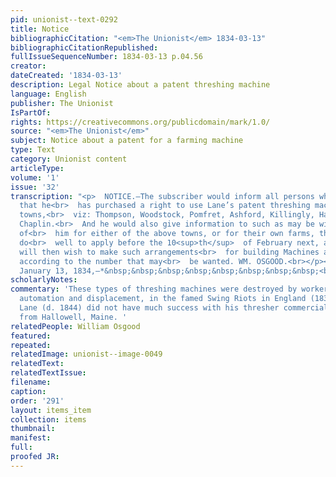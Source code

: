 ```yaml
---
pid: unionist--text-0292
title: Notice
bibliographicCitation: "<em>The Unionist</em> 1834-03-13"
bibliographicCitationRepublished: 
fullIssueSequenceNumber: 1834-03-13 p.04.56
creator: 
dateCreated: '1834-03-13'
description: Legal Notice about a patent threshing machine
language: English
publisher: The Unionist
IsPartOf: 
rights: https://creativecommons.org/publicdomain/mark/1.0/
source: "<em>The Unionist</em>"
subject: Notice about a patent for a farming machine
type: Text
category: Unionist content
articleType: 
volume: '1'
issue: '32'
transcription: "<p>  NOTICE.—The subscriber would inform all persons whom it may concern
  that he<br>  has purchased a right to use Lane’s patent threshing machine for seven
  towns,<br>  viz: Thompson, Woodstock, Pomfret, Ashford, Killingly, Hampton, and
  Chaplin.<br>  And he would also give information to such as may be wishing to purchase
  of<br>  him for either of the above towns, or for their own farms, that they will
  do<br>  well to apply before the 10<sup>th</sup>  of February next, as the subscriber
  will then wish to make such arrangements<br>  for building Machines as will be necessary,
  according to the number that may<br>  be wanted. WM. OSGOOD.<br></p><p>  Abington,
  January 13, 1834,—*&nbsp;&nbsp;&nbsp;&nbsp;&nbsp;&nbsp;&nbsp;&nbsp;<br>  22<br></p>"
scholarlyNotes: 
commentary: 'These types of threshing machines were destroyed by workers opposed to
  automation and displacement, in the famed Swing Riots in England (1830). Samuel
  Lane (d. 1844) did not have much success with his thresher commercially. He came
  from Hallowell, Maine. '
relatedPeople: William Osgood
featured: 
repeated: 
relatedImage: unionist--image-0049
relatedText: 
relatedTextIssue: 
filename: 
caption: 
order: '291'
layout: items_item
collection: items
thumbnail: 
manifest: 
full: 
proofed JR: 
---
```

